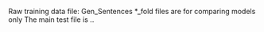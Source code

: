 Raw training data file: Gen_Sentences
*_fold files are for comparing models only
The main test file is ..
